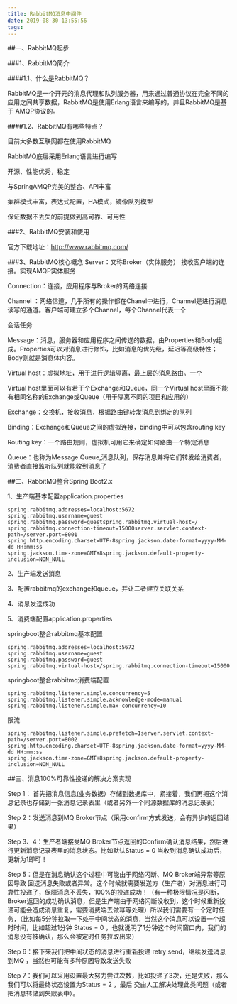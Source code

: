 ```yaml
---
title: RabbitMQ消息中间件
date: 2019-08-30 13:55:56
tags:
---
```


##一、RabbitMQ起步

###1、RabbitMQ简介

####1.1、什么是RabbitMQ？

RabbitMQ是一个开元的消息代理和队列服务器，用来通过普通协议在完全不同的应用之间共享数据，RabbitMQ是使用Erlang语言来编写的，并且RabbitMQ是基于 AMQP协议的。

####1.2、RabbitMQ有哪些特点？

目前大多数互联网都在使用RabbitMQ

RabbitMQ底层采用Erlang语言进行编写

开源、性能优秀，稳定

与SpringAMQP完美的整合、API丰富

集群模式丰富，表达式配置，HA模式，镜像队列模型

保证数据不丢失的前提做到高可靠、可用性

###2、RabbitMQ安装和使用

官方下载地址：http://www.rabbitmq.com/

###3、RabbitMQ核心概念
Server：又称Broker（实体服务） 接收客户端的连接。实现AMQP实体服务

Connection：连接，应用程序与Broker的网络连接

Channel ：网络信道，几乎所有的操作都在Chanel中进行，Channel是进行消息读写的通道。客户端可建立多个Channel，每个Channel代表一个

会话任务

Message：消息，服务器和应用程序之间传送的数据，由Properties和Body组成。Properties可以对消息进行修饰，比如消息的优先级，延迟等高级特性；Body则就是消息体内容。

Virtual host：虚拟地址，用于进行逻辑隔离，最上层的消息路由。一个

Virtual host里面可以有若干个Exchange和Queue，同一个Virtual host里面不能有相同名称的Exchange或Queue（用于隔离不同的项目和应用的）

Exchange：交换机，接收消息，根据路由键转发消息到绑定的队列

Binding：Exchange和Queue之间的虚拟连接，binding中可以包含routing key

Routing key：一个路由规则，虚拟机可用它来确定如何路由一个特定消息

Queue：也称为Message Queue,消息队列，保存消息并将它们转发给消费者，消费者直接监听队列就能收到消息了

##二、RabbitMQ整合Spring Boot2.x

1、生产端基本配置application.properties

    spring.rabbitmq.addresses=localhost:5672
    spring.rabbitmq.username=guest
    spring.rabbitmq.password=guestspring.rabbitmq.virtual-host=/
    spring.rabbitmq.connection-timeout=15000server.servlet.context-path=/server.port=8001
    spring.http.encoding.charset=UTF-8spring.jackson.date-format=yyyy-MM-dd HH:mm:ss
    spring.jackson.time-zone=GMT+8spring.jackson.default-property-inclusion=NON_NULL
    
2、生产端发送消息

3、配置rabbitmq的exchange和queue，并让二者建立关联关系

4、消息发送成功

5、消费端配置application.properties

springboot整合rabbitmq基本配置
    
    spring.rabbitmq.addresses=localhost:5672
    spring.rabbitmq.username=guest
    spring.rabbitmq.password=guest
    spring.rabbitmq.virtual-host=/spring.rabbitmq.connection-timeout=15000
springboot整合rabbitmq消费端配置
    
    spring.rabbitmq.listener.simple.concurrency=5
    spring.rabbitmq.listener.simple.acknowledge-mode=manual
    spring.rabbitmq.listener.simple.max-concurrency=10
限流
   
    spring.rabbitmq.listener.simple.prefetch=1server.servlet.context-path=/server.port=8002
    spring.http.encoding.charset=UTF-8spring.jackson.date-format=yyyy-MM-dd HH:mm:ss
    spring.jackson.time-zone=GMT+8spring.jackson.default-property-inclusion=NON_NULL
##三、消息100%可靠性投递的解决方案实现

Step 1： 首先把消息信息(业务数据）存储到数据库中，紧接着，我们再把这个消息记录也存储到一张消息记录表里（或者另外一个同源数据库的消息记录表）

Step 2：发送消息到MQ Broker节点（采用confirm方式发送，会有异步的返回结果）

Step 3、4：生产者端接受MQ Broker节点返回的Confirm确认消息结果，然后进行更新消息记录表里的消息状态。比如默认Status = 0 当收到消息确认成功后，更新为1即可！

Step 5：但是在消息确认这个过程中可能由于网络闪断、MQ Broker端异常等原因导致 回送消息失败或者异常。这个时候就需要发送方（生产者）对消息进行可靠性投递了，保障消息不丢失，100%的投递成功！（有一种极限情况是闪断，Broker返回的成功确认消息，但是生产端由于网络闪断没收到，这个时候重新投递可能会造成消息重复，需要消费端去做幂等处理）所以我们需要有一个定时任务，（比如每5分钟拉取一下处于中间状态的消息，当然这个消息可以设置一个超时时间，比如超过1分钟 Status = 0 ，也就说明了1分钟这个时间窗口内，我们的消息没有被确认，那么会被定时任务拉取出来）

Step 6：接下来我们把中间状态的消息进行重新投递 retry send，继续发送消息到MQ ，当然也可能有多种原因导致发送失败

Step 7：我们可以采用设置最大努力尝试次数，比如投递了3次，还是失败，那么我们可以将最终状态设置为Status = 2 ，最后 交由人工解决处理此类问题（或者把消息转储到失败表中）。
